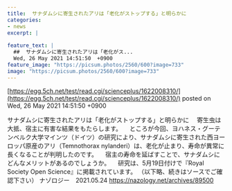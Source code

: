 ```yaml
---
title:  サナダムシに寄生されたアリは「老化がストップする」と明らかに  
categories:
- news
excerpt: |
  
feature_text: |
  ##  サナダムシに寄生されたアリは「老化がス...
  Wed, 26 May 2021 14:51:50  +0900
feature_image: "https://picsum.photos/2560/600?image=733"
image: "https://picsum.photos/2560/600?image=733"
---
```


[https://egg.5ch.net/test/read.cgi/scienceplus/1622008310/](https://egg.5ch.net/test/read.cgi/scienceplus/1622008310/)
posted on Wed, 26 May 2021 14:51:50  +0900

<!--more-->

サナダムシに寄生されたアリは「老化がストップする」と明らかに 　寄生虫は大抵、宿主に有害な結果をもたらします。 　ところが今回、ヨハネス・グーテンベルク大学マインツ（ドイツ）の研究により、サナダムシに寄生された西ヨーロッパ原産のアリ（Temnothorax nylanderi）は、老化が止まり、寿命が異常に長くなることが判明したのです。 　宿主の寿命を延ばすことで、サナダムシにどんなメリットがあるのでしょうか。 　研究は、5月19日付けで『Royal Society Open Science』に掲載されています。 （以下略、続きはソースでご確認下さい） ナゾロジー　2021.05.24 https://nazology.net/archives/89500
